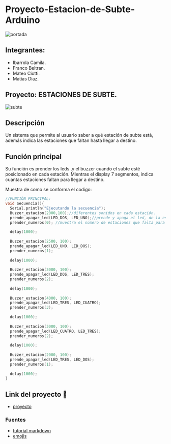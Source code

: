 # Proyecto-Estacion-de-Subte-Arduino

![portada](https://i.gyazo.com/dc9a24c2f549c103147ae4d401b4fedb.png "portada")
## Integrantes:
* Ibarrola Camila.
* Franco Beltran.
* Mateo Ciotti.
* Matias Diaz.

## Proyecto: ESTACIONES DE SUBTE.

![subte](https://i.gyazo.com/fd306af2908c0f05be424a1e138b642c.png "subte")

## Descripción

Un sistema que permite al usuario saber a qué estación de subte está, además indica las estaciones 
que faltan hasta llegar a destino. 

## Función principal

Su función es prender los leds ,y el buzzer cuando el subte esté posicionado en cada estación.
Mientras el display 7 segmentos, indica cuantas estaciones faltan para llegar a destino.  

Muestra de como se conforma el codigo:
```c++
//FUNCIÓN PRINCIPAL:
void Secuencia(){
  Serial.println("Ejecutando la secuencia");
  Buzzer_estacion(2000,100);//diferentes sonidos en cada estación. 
  prende_apagar_led(LED_DOS, LED_UNO);//prende y apaga el led, de la estación donde esté posicionado en el momento.
  prender_numeros(0); //muestra el número de estaciones que falta para llegar a destino. por el Display 7 segmentos.
  
  delay(1000);
  
  Buzzer_estacion(2500, 100);
  prende_apagar_led(LED_UNO, LED_DOS);
  prender_numeros(1);
  
  delay(1000);
  
  Buzzer_estacion(3000, 100);
  prende_apagar_led(LED_DOS, LED_TRES);
  prender_numeros(2);
  
  delay(1000);
  
  Buzzer_estacion(4000, 100);
  prende_apagar_led(LED_TRES, LED_CUATRO);
  prender_numeros(3);
  
  delay(1000);
  
  Buzzer_estacion(3000, 100);
  prende_apagar_led(LED_CUATRO, LED_TRES);
  prender_numeros(2);
  
  delay(1000);
  
  Buzzer_estacion(2000, 100);
  prende_apagar_led(LED_TRES, LED_DOS);
  prender_numeros(1);
  
  delay(1000);
}
```

## Link del proyecto :bullettrain_side:
* [proyecto](https://www.tinkercad.com/things/k3UB8dzCkfp-dojo-2/editel?sharecode=12arpQE7rdqUSzyPkCzbLUD4u1XqaNa1t1efZn32NeM)


### Fuentes
* [tutorial markdown](https://www.youtube.com/watch?v=oxaH9CFpeEE)
* [emojis](https://gist.github.com/rxaviers/7360908)